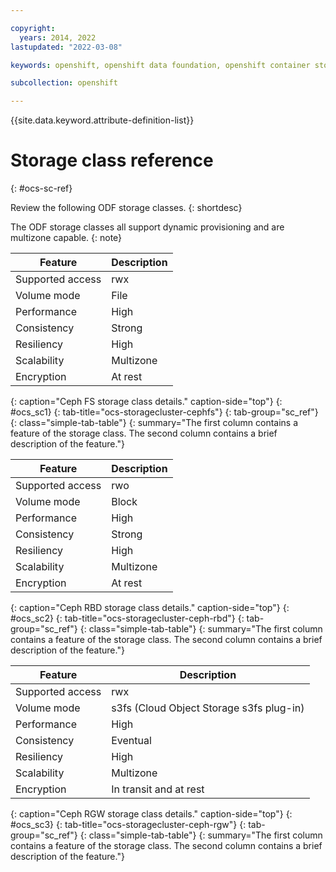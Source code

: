 ```yaml
---

copyright:
  years: 2014, 2022
lastupdated: "2022-03-08"

keywords: openshift, openshift data foundation, openshift container storage, storage classes

subcollection: openshift

---
```



{{site.data.keyword.attribute-definition-list}}

# Storage class reference
{: #ocs-sc-ref}

Review the following ODF storage classes.
{: shortdesc}

The ODF storage classes all support dynamic provisioning and are multizone capable.
{: note}

| Feature | Description |
|-----|-----|
| Supported access | rwx |
| Volume mode | File |
| Performance | High |
| Consistency | Strong |
| Resiliency | High |
| Scalability | Multizone |
| Encryption | At rest |
{: caption="Ceph FS storage class details." caption-side="top"}
{: #ocs_sc1}
{: tab-title="ocs-storagecluster-cephfs"}
{: tab-group="sc_ref"}
{: class="simple-tab-table"}
{: summary="The first column contains a feature of the storage class. The second column contains a brief description of the feature."}

| Feature | Description |
|-----|-----|
| Supported access | rwo |
| Volume mode | Block |
| Performance | High |
| Consistency | Strong |
| Resiliency | High |
| Scalability | Multizone |
| Encryption | At rest |
{: caption="Ceph RBD storage class details." caption-side="top"}
{: #ocs_sc2}
{: tab-title="ocs-storagecluster-ceph-rbd"}
{: tab-group="sc_ref"}
{: class="simple-tab-table"}
{: summary="The first column contains a feature of the storage class. The second column contains a brief description of the feature."}

| Feature | Description |
|-----|-----|
| Supported access | rwx |
| Volume mode | s3fs (Cloud Object Storage s3fs plug-in) |
| Performance | High |
| Consistency | Eventual |
| Resiliency | High |
| Scalability | Multizone |
| Encryption | In transit and at rest |
{: caption="Ceph RGW storage class details." caption-side="top"}
{: #ocs_sc3}
{: tab-title="ocs-storagecluster-ceph-rgw"}
{: tab-group="sc_ref"}
{: class="simple-tab-table"}
{: summary="The first column contains a feature of the storage class. The second column contains a brief description of the feature."}















